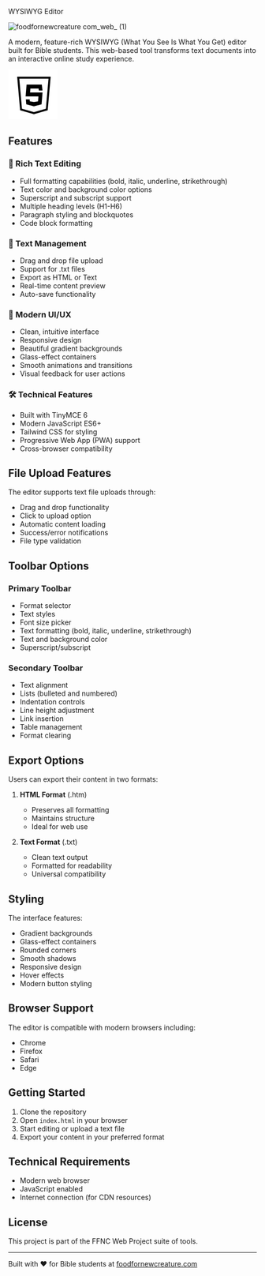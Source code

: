 WYSIWYG Editor

![foodfornewcreature com_web_ (1)](https://github.com/user-attachments/assets/0731a854-959f-476a-bf27-c5ed170029b2)


A modern, feature-rich WYSIWYG (What You See Is What You Get) editor built for Bible students. This web-based tool transforms text documents into an interactive online study experience.

![HTML5](html-5.svg)

## Features

### 🎨 Rich Text Editing
- Full formatting capabilities (bold, italic, underline, strikethrough)
- Text color and background color options
- Superscript and subscript support
- Multiple heading levels (H1-H6)
- Paragraph styling and blockquotes
- Code block formatting

### 📝 Text Management
- Drag and drop file upload
- Support for .txt files
- Export as HTML or Text
- Real-time content preview
- Auto-save functionality

### 💅 Modern UI/UX
- Clean, intuitive interface
- Responsive design
- Beautiful gradient backgrounds
- Glass-effect containers
- Smooth animations and transitions
- Visual feedback for user actions

### 🛠 Technical Features
- Built with TinyMCE 6
- Modern JavaScript ES6+
- Tailwind CSS for styling
- Progressive Web App (PWA) support
- Cross-browser compatibility

## File Upload Features

The editor supports text file uploads through:
- Drag and drop functionality
- Click to upload option
- Automatic content loading
- Success/error notifications
- File type validation

## Toolbar Options

### Primary Toolbar
- Format selector
- Text styles
- Font size picker
- Text formatting (bold, italic, underline, strikethrough)
- Text and background color
- Superscript/subscript

### Secondary Toolbar
- Text alignment
- Lists (bulleted and numbered)
- Indentation controls
- Line height adjustment
- Link insertion
- Table management
- Format clearing

## Export Options

Users can export their content in two formats:
1. **HTML Format** (.htm)
   - Preserves all formatting
   - Maintains structure
   - Ideal for web use

2. **Text Format** (.txt)
   - Clean text output
   - Formatted for readability
   - Universal compatibility

## Styling

The interface features:
- Gradient backgrounds
- Glass-effect containers
- Rounded corners
- Smooth shadows
- Responsive design
- Hover effects
- Modern button styling

## Browser Support

The editor is compatible with modern browsers including:
- Chrome
- Firefox
- Safari
- Edge

## Getting Started

1. Clone the repository
2. Open `index.html` in your browser
3. Start editing or upload a text file
4. Export your content in your preferred format

## Technical Requirements

- Modern web browser
- JavaScript enabled
- Internet connection (for CDN resources)

## License

This project is part of the FFNC Web Project suite of tools.

---

Built with ❤️ for Bible students at [foodfornewcreature.com](https://foodfornewcreature.com/) 
